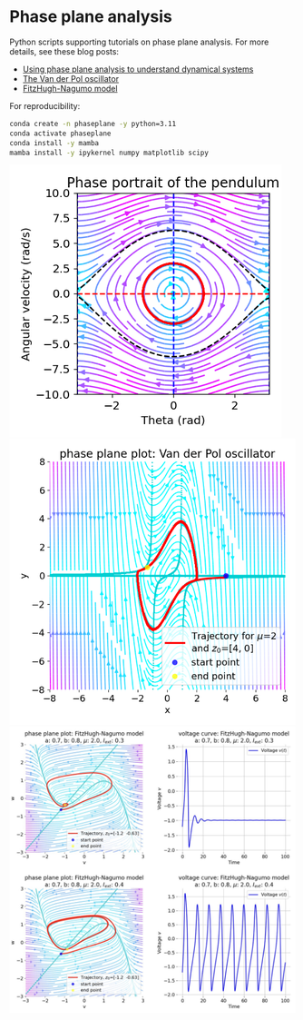 # Phase plane analysis

Python scripts supporting tutorials on phase plane analysis. For more details, see these blog posts:

* [Using phase plane analysis to understand dynamical systems](https://www.fabriziomusacchio.com/blog/2024-03-17-phase_plane_analysis/)
* [The Van der Pol oscillator](https://www.fabriziomusacchio.com/blog/2024-03-24-van_der_pol_oscillator/)
* [FitzHugh-Nagumo model](https://www.fabriziomusacchio.com/blog/2024-04-07-fitzhugh_nagumo_model/)

For reproducibility:

```bash
conda create -n phaseplane -y python=3.11
conda activate phaseplane
conda install -y mamba
mamba install -y ipykernel numpy matplotlib scipy
```


![img](pendulum_phase_portrait_z1.0_0_thumb.png)
![img](van_der_pol_oscillator_z_4_0_mu_2.png)
![img](FitzHugh_Nagumo_thumb_big.jpg)

